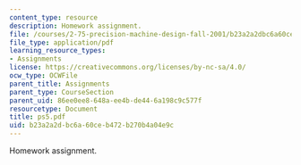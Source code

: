 ```yaml
---
content_type: resource
description: Homework assignment.
file: /courses/2-75-precision-machine-design-fall-2001/b23a2a2dbc6a60ceb472b270b4a04e9c_ps5.pdf
file_type: application/pdf
learning_resource_types:
- Assignments
license: https://creativecommons.org/licenses/by-nc-sa/4.0/
ocw_type: OCWFile
parent_title: Assignments
parent_type: CourseSection
parent_uid: 86ee0ee8-648a-ee4b-de44-6a198c9c577f
resourcetype: Document
title: ps5.pdf
uid: b23a2a2d-bc6a-60ce-b472-b270b4a04e9c
---
```

Homework assignment.